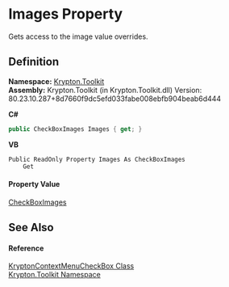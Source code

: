 # Images Property


Gets access to the image value overrides.



## Definition
**Namespace:** <a href="79d2eac2-21f4-54ff-7552-b20c33c30600.md">Krypton.Toolkit</a>  
**Assembly:** Krypton.Toolkit (in Krypton.Toolkit.dll) Version: 80.23.10.287+8d7660f9dc5efd033fabe008ebfb904beab6d444

**C#**
``` C#
public CheckBoxImages Images { get; }
```
**VB**
``` VB
Public ReadOnly Property Images As CheckBoxImages
	Get
```



#### Property Value
<a href="15632ad9-7b77-68fc-60b8-2aea23d5160e.md">CheckBoxImages</a>

## See Also


#### Reference
<a href="2ada1742-b501-4f19-8766-507ddaee90ff.md">KryptonContextMenuCheckBox Class</a>  
<a href="79d2eac2-21f4-54ff-7552-b20c33c30600.md">Krypton.Toolkit Namespace</a>  
